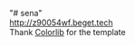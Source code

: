 "# sena" <br>
http://z90054wf.beget.tech <br>
Thank <a href="https://colorlib.com/" target="_blank">Colorlib</a> for the template
